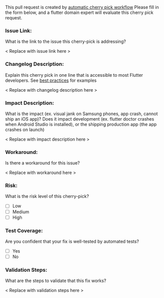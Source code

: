 This pull request is created by [automatic cherry pick workflow](https://github.com/flutter/flutter/blob/master/docs/releases/Flutter-Cherrypick-Process.md#automatically-creates-a-cherry-pick-request)
Please fill in the form below, and a flutter domain expert will evaluate this cherry pick request.

### Issue Link:
What is the link to the issue this cherry-pick is addressing?

< Replace with issue link here >

### Changelog Description:
Explain this cherry pick in one line that is accessible to most Flutter developers. See [best practices](https://github.com/flutter/flutter/blob/master/docs/releases/Hotfix-Documentation-Best-Practices.md) for examples

< Replace with changelog description here >

### Impact Description:
What is the impact (ex. visual jank on Samsung phones, app crash, cannot ship an iOS app)? Does it impact development (ex. flutter doctor crashes when Android Studio is installed), or the shipping production app (the app crashes on launch)

< Replace with impact description here >

### Workaround:
Is there a workaround for this issue?

< Replace with workaround here >

### Risk:
What is the risk level of this cherry-pick?

  - [ ] Low
  - [ ] Medium
  - [ ] High

### Test Coverage:
Are you confident that your fix is well-tested by automated tests?

  - [ ] Yes
  - [ ] No

### Validation Steps:
What are the steps to validate that this fix works?

< Replace with validation steps here >
